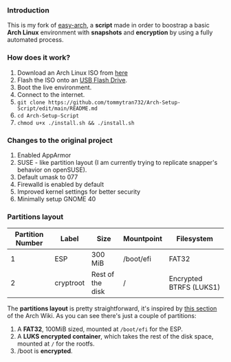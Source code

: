 ### Introduction
This is my fork of [easy-arch](https://github.com/classy-giraffe/easy-arch), a **script** made in order to boostrap a basic **Arch Linux** environment with **snapshots** and **encryption** by using a fully automated process.

### How does it work?
1. Download an Arch Linux ISO from [here](https://archlinux.org/download/)
2. Flash the ISO onto an [USB Flash Drive](https://wiki.archlinux.org/index.php/USB_flash_installation_medium).
3. Boot the live environment.
4. Connect to the internet.
5. `git clone https://github.com/tommytran732/Arch-Setup-Script/edit/main/README.md`
6. `cd Arch-Setup-Script`
7. `chmod u+x ./install.sh && ./install.sh`

### Changes to the original project
1. Enabled AppArmor
2. SUSE - like partition layout (I am currently trying to replicate snapper's behavior on openSUSE).
3. Default umask to 077
4. Firewalld is enabled by default
5. Improved kernel settings for better security
6. Minimally setup GNOME 40

### Partitions layout 

| Partition Number | Label     | Size              | Mountpoint | Filesystem             |
|------------------|-----------|-------------------|------------|------------------------|
| 1                | ESP       | 300 MiB           | /boot/efi  | FAT32                  |
| 2                | cryptroot | Rest of the disk  | /          | Encrypted BTRFS (LUKS1)|

The **partitions layout** is pretty straightforward, it's inspired by [this section](https://wiki.archlinux.org/index.php/Dm-crypt/Encrypting_an_entire_system#Btrfs_subvolumes_with_swap) of the Arch Wiki. As you can see there's just a couple of partitions:
1. A **FAT32**, 100MiB sized, mounted at `/boot/efi` for the ESP.
2. A **LUKS encrypted container**, which takes the rest of the disk space, mounted at `/` for the rootfs.
3. /boot is **encrypted**.
